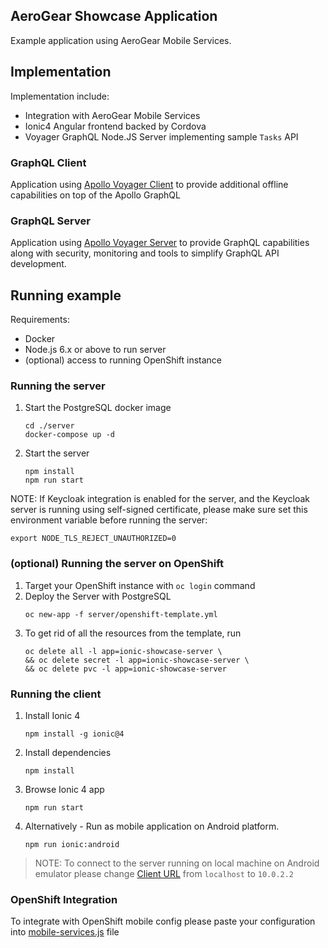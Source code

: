 ## AeroGear Showcase Application

Example application using AeroGear Mobile Services. 

## Implementation

Implementation include:

- Integration with AeroGear Mobile Services
- Ionic4 Angular frontend backed by Cordova
- Voyager GraphQL Node.JS Server implementing sample `Tasks` API

### GraphQL Client

Application using [Apollo Voyager Client](https://github.com/aerogear/aerogear-js-sdk/tree/master/packages/sync) to provide additional offline capabilities on top of the Apollo GraphQL 

### GraphQL Server

Application using [Apollo Voyager Server](https://github.com/aerogear/apollo-voyager-server) to provide GraphQL capabilities along with security, monitoring and tools to simplify GraphQL API development.

## Running example

Requirements:

- Docker
- Node.js 6.x or above to run server
- (optional) access to running OpenShift instance

### Running the server

1. Start the PostgreSQL docker image

   ```shell
   cd ./server
   docker-compose up -d
   ```

1. Start the server

   ```shell
   npm install
   npm run start
   ```

NOTE: If Keycloak integration is enabled for the server, and the Keycloak server is running using self-signed certificate, please make sure set this environment variable before running the server:

   ```shell
   export NODE_TLS_REJECT_UNAUTHORIZED=0
   ```

### (optional) Running the server on OpenShift

1. Target your OpenShift instance with `oc login` command
1. Deploy the Server with PostgreSQL
   ```shell
   oc new-app -f server/openshift-template.yml
   ```
1. To get rid of all the resources from the template, run
   ```shell
   oc delete all -l app=ionic-showcase-server \
   && oc delete secret -l app=ionic-showcase-server \
   && oc delete pvc -l app=ionic-showcase-server
   ```

### Running the client

1. Install Ionic 4

   ```shell
   npm install -g ionic@4
   ```

1. Install dependencies

   ```shell
   npm install
   ```

1. Browse Ionic 4 app
   
   ```shell
   npm run start
   ```

1. Alternatively - Run as mobile application on Android platform.

   ```shell
   npm run ionic:android
   ```

> NOTE: To connect to the server running on local machine on Android emulator 
please change [Client URL](https://github.com/aerogear/apollo-voyager-ionic-example/blob/master/src/app/services/voyager.service.ts#L42) from `localhost` to `10.0.2.2` 

### OpenShift Integration

To integrate with OpenShift mobile config please paste your configuration into
[mobile-services.js](./src/mobile-services.js) file
